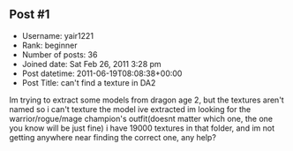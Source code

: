 ## Post #1
- Username: yair1221
- Rank: beginner
- Number of posts: 36
- Joined date: Sat Feb 26, 2011 3:28 pm
- Post datetime: 2011-06-19T08:08:38+00:00
- Post Title: can't find a texture in DA2

Im trying to extract some models from dragon age 2, but the textures aren't named so i can't texture the model ive extracted
im looking for the warrior/rogue/mage champion's outfit(doesnt matter which one, the one you know will be just fine) i have 19000 textures in that folder, and im not getting anywhere near finding the correct one, any help?
